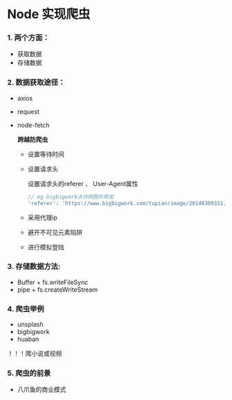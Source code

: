 # Node 实现爬虫

### 1. 两个方面：

* 获取数据
* 存储数据

### 2. 数据获取途径：

- axios
- request
- node-fetch

   <strong>跨越防爬虫</strong>

    - 设置等待时间
    - 设置请求头

        设置请求头的referer 、 User-Agent属性

        ```js
        // eg bigbigwork大作网图片爬虫
        'referer': 'https://www.bigbigwork.com/tupian/image/20148309331.html'
        ```
    - 采用代理ip
    - 避开不可见元素陷阱
    - 进行模拟登陆

### 3. 存储数据方法:

- Buffer + fs.writeFileSync
- pipe + fs.createWriteStream

### 4. 爬虫举例

- unsplash
- bigbigwork
- huaban

！！！爬小说或视频

### 5. 爬虫的前景

- 八爪鱼的商业模式

